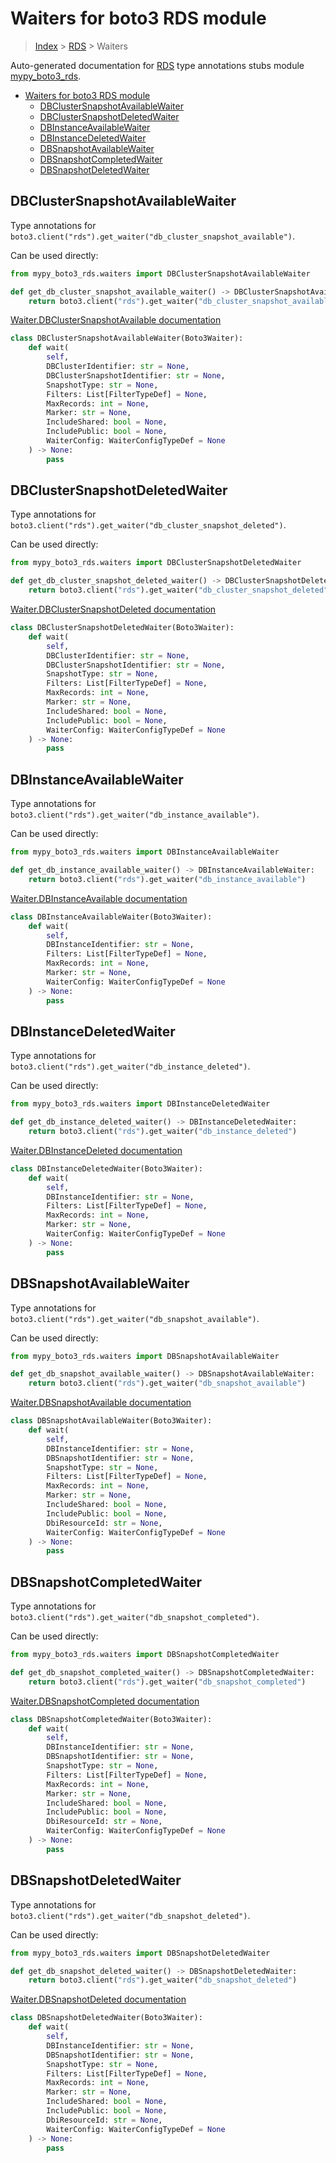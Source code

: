 # Waiters for boto3 RDS module

> [Index](../README.md) > [RDS](./README.md) > Waiters

Auto-generated documentation for [RDS](https://boto3.amazonaws.com/v1/documentation/api/latest/reference/services/rds.html#RDS)
type annotations stubs module [mypy_boto3_rds](https://pypi.org/project/mypy-boto3-rds/).

- [Waiters for boto3 RDS module](#waiters-for-boto3-rds-module)
  - [DBClusterSnapshotAvailableWaiter](#dbclustersnapshotavailablewaiter)
  - [DBClusterSnapshotDeletedWaiter](#dbclustersnapshotdeletedwaiter)
  - [DBInstanceAvailableWaiter](#dbinstanceavailablewaiter)
  - [DBInstanceDeletedWaiter](#dbinstancedeletedwaiter)
  - [DBSnapshotAvailableWaiter](#dbsnapshotavailablewaiter)
  - [DBSnapshotCompletedWaiter](#dbsnapshotcompletedwaiter)
  - [DBSnapshotDeletedWaiter](#dbsnapshotdeletedwaiter)

## DBClusterSnapshotAvailableWaiter

Type annotations for `boto3.client("rds").get_waiter("db_cluster_snapshot_available")`.

Can be used directly:

```python
from mypy_boto3_rds.waiters import DBClusterSnapshotAvailableWaiter

def get_db_cluster_snapshot_available_waiter() -> DBClusterSnapshotAvailableWaiter:
    return boto3.client("rds").get_waiter("db_cluster_snapshot_available")
```

[Waiter.DBClusterSnapshotAvailable documentation](https://boto3.amazonaws.com/v1/documentation/api/latest/reference/services/rds.html#RDS.Waiter.DBClusterSnapshotAvailable)

```python
class DBClusterSnapshotAvailableWaiter(Boto3Waiter):
    def wait(
        self,
        DBClusterIdentifier: str = None,
        DBClusterSnapshotIdentifier: str = None,
        SnapshotType: str = None,
        Filters: List[FilterTypeDef] = None,
        MaxRecords: int = None,
        Marker: str = None,
        IncludeShared: bool = None,
        IncludePublic: bool = None,
        WaiterConfig: WaiterConfigTypeDef = None
    ) -> None:
        pass
```
## DBClusterSnapshotDeletedWaiter

Type annotations for `boto3.client("rds").get_waiter("db_cluster_snapshot_deleted")`.

Can be used directly:

```python
from mypy_boto3_rds.waiters import DBClusterSnapshotDeletedWaiter

def get_db_cluster_snapshot_deleted_waiter() -> DBClusterSnapshotDeletedWaiter:
    return boto3.client("rds").get_waiter("db_cluster_snapshot_deleted")
```

[Waiter.DBClusterSnapshotDeleted documentation](https://boto3.amazonaws.com/v1/documentation/api/latest/reference/services/rds.html#RDS.Waiter.DBClusterSnapshotDeleted)

```python
class DBClusterSnapshotDeletedWaiter(Boto3Waiter):
    def wait(
        self,
        DBClusterIdentifier: str = None,
        DBClusterSnapshotIdentifier: str = None,
        SnapshotType: str = None,
        Filters: List[FilterTypeDef] = None,
        MaxRecords: int = None,
        Marker: str = None,
        IncludeShared: bool = None,
        IncludePublic: bool = None,
        WaiterConfig: WaiterConfigTypeDef = None
    ) -> None:
        pass
```
## DBInstanceAvailableWaiter

Type annotations for `boto3.client("rds").get_waiter("db_instance_available")`.

Can be used directly:

```python
from mypy_boto3_rds.waiters import DBInstanceAvailableWaiter

def get_db_instance_available_waiter() -> DBInstanceAvailableWaiter:
    return boto3.client("rds").get_waiter("db_instance_available")
```

[Waiter.DBInstanceAvailable documentation](https://boto3.amazonaws.com/v1/documentation/api/latest/reference/services/rds.html#RDS.Waiter.DBInstanceAvailable)

```python
class DBInstanceAvailableWaiter(Boto3Waiter):
    def wait(
        self,
        DBInstanceIdentifier: str = None,
        Filters: List[FilterTypeDef] = None,
        MaxRecords: int = None,
        Marker: str = None,
        WaiterConfig: WaiterConfigTypeDef = None
    ) -> None:
        pass
```
## DBInstanceDeletedWaiter

Type annotations for `boto3.client("rds").get_waiter("db_instance_deleted")`.

Can be used directly:

```python
from mypy_boto3_rds.waiters import DBInstanceDeletedWaiter

def get_db_instance_deleted_waiter() -> DBInstanceDeletedWaiter:
    return boto3.client("rds").get_waiter("db_instance_deleted")
```

[Waiter.DBInstanceDeleted documentation](https://boto3.amazonaws.com/v1/documentation/api/latest/reference/services/rds.html#RDS.Waiter.DBInstanceDeleted)

```python
class DBInstanceDeletedWaiter(Boto3Waiter):
    def wait(
        self,
        DBInstanceIdentifier: str = None,
        Filters: List[FilterTypeDef] = None,
        MaxRecords: int = None,
        Marker: str = None,
        WaiterConfig: WaiterConfigTypeDef = None
    ) -> None:
        pass
```
## DBSnapshotAvailableWaiter

Type annotations for `boto3.client("rds").get_waiter("db_snapshot_available")`.

Can be used directly:

```python
from mypy_boto3_rds.waiters import DBSnapshotAvailableWaiter

def get_db_snapshot_available_waiter() -> DBSnapshotAvailableWaiter:
    return boto3.client("rds").get_waiter("db_snapshot_available")
```

[Waiter.DBSnapshotAvailable documentation](https://boto3.amazonaws.com/v1/documentation/api/latest/reference/services/rds.html#RDS.Waiter.DBSnapshotAvailable)

```python
class DBSnapshotAvailableWaiter(Boto3Waiter):
    def wait(
        self,
        DBInstanceIdentifier: str = None,
        DBSnapshotIdentifier: str = None,
        SnapshotType: str = None,
        Filters: List[FilterTypeDef] = None,
        MaxRecords: int = None,
        Marker: str = None,
        IncludeShared: bool = None,
        IncludePublic: bool = None,
        DbiResourceId: str = None,
        WaiterConfig: WaiterConfigTypeDef = None
    ) -> None:
        pass
```
## DBSnapshotCompletedWaiter

Type annotations for `boto3.client("rds").get_waiter("db_snapshot_completed")`.

Can be used directly:

```python
from mypy_boto3_rds.waiters import DBSnapshotCompletedWaiter

def get_db_snapshot_completed_waiter() -> DBSnapshotCompletedWaiter:
    return boto3.client("rds").get_waiter("db_snapshot_completed")
```

[Waiter.DBSnapshotCompleted documentation](https://boto3.amazonaws.com/v1/documentation/api/latest/reference/services/rds.html#RDS.Waiter.DBSnapshotCompleted)

```python
class DBSnapshotCompletedWaiter(Boto3Waiter):
    def wait(
        self,
        DBInstanceIdentifier: str = None,
        DBSnapshotIdentifier: str = None,
        SnapshotType: str = None,
        Filters: List[FilterTypeDef] = None,
        MaxRecords: int = None,
        Marker: str = None,
        IncludeShared: bool = None,
        IncludePublic: bool = None,
        DbiResourceId: str = None,
        WaiterConfig: WaiterConfigTypeDef = None
    ) -> None:
        pass
```
## DBSnapshotDeletedWaiter

Type annotations for `boto3.client("rds").get_waiter("db_snapshot_deleted")`.

Can be used directly:

```python
from mypy_boto3_rds.waiters import DBSnapshotDeletedWaiter

def get_db_snapshot_deleted_waiter() -> DBSnapshotDeletedWaiter:
    return boto3.client("rds").get_waiter("db_snapshot_deleted")
```

[Waiter.DBSnapshotDeleted documentation](https://boto3.amazonaws.com/v1/documentation/api/latest/reference/services/rds.html#RDS.Waiter.DBSnapshotDeleted)

```python
class DBSnapshotDeletedWaiter(Boto3Waiter):
    def wait(
        self,
        DBInstanceIdentifier: str = None,
        DBSnapshotIdentifier: str = None,
        SnapshotType: str = None,
        Filters: List[FilterTypeDef] = None,
        MaxRecords: int = None,
        Marker: str = None,
        IncludeShared: bool = None,
        IncludePublic: bool = None,
        DbiResourceId: str = None,
        WaiterConfig: WaiterConfigTypeDef = None
    ) -> None:
        pass
```